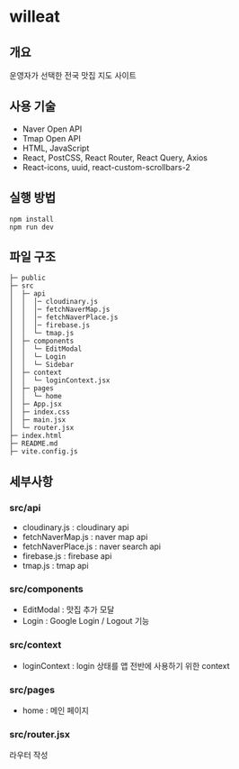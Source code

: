 # willeat
## 개요
운영자가 선택한 전국 맛집 지도 사이트
## 사용 기술
- Naver Open API
- Tmap Open API
- HTML, JavaScript
- React, PostCSS, React Router, React Query, Axios
- React-icons, uuid, react-custom-scrollbars-2
## 실행 방법
```
npm install
npm run dev
```
## 파일 구조
```
├─ public  
├─ src   
│  ├─ api   
│  │  │─ cloudinary.js   
│  │  │─ fetchNaverMap.js   
│  │  │─ fetchNaverPlace.js   
│  │  │─ firebase.js  
│  │  └─ tmap.js  
│  ├─ components  
│  │  └─ EditModal   
│  │  └─ Login  
│  │  └─ Sidebar  
│  ├─ context  
│  │  └─ loginContext.jsx  
│  ├─ pages
│  │  └─ home
│  ├─ App.jsx
│  ├─ index.css
│  ├─ main.jsx
│  └─ router.jsx
├─ index.html
├─ README.md
├─ vite.config.js
```
## 세부사항
### src/api
- cloudinary.js : cloudinary api
- fetchNaverMap.js : naver map api
- fetchNaverPlace.js : naver search api
- firebase.js : firebase api
- tmap.js : tmap api
### src/components
- EditModal : 맛집 추가 모달
- Login : Google Login / Logout 기능
### src/context
- loginContext : login 상태를 앱 전반에 사용하기 위한 context
### src/pages
- home : 메인 페이지
### src/router.jsx
라우터 작성

